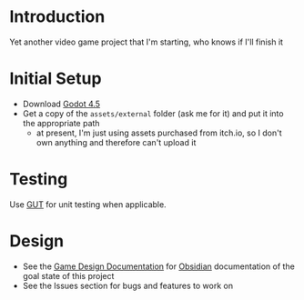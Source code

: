 # Introduction
Yet another video game project that I'm starting, who knows if I'll finish it

# Initial Setup
- Download [Godot 4.5](https://godotengine.org/download)
- Get a copy of the `assets/external` folder (ask me for it) and put it into the appropriate path
	- at present, I'm just using assets purchased from itch.io, so I don't own anything and therefore can't upload it

# Testing
Use [GUT](https://github.com/bitwes/Gut) for unit testing when applicable.

# Design
- See the [Game Design Documentation](./gdd) for [Obsidian](https://obsidian.md) documentation of the goal state of this project
- See the Issues section for bugs and features to work on
